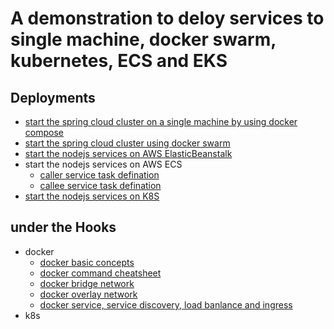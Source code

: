 
# A demonstration to deloy services to single machine, docker swarm, kubernetes, ECS and EKS

## Deployments
- [start the spring cloud cluster on a single machine
 by using docker compose](single-node.md)
- [start the spring cloud cluster using docker swarm](docker-swarm.md)
- [start the nodejs services on AWS ElasticBeanstalk](node-http-server-eb/Dockerrun.aws.json)
- start the nodejs services on AWS ECS
    - [caller service task defination](node-http-server-ecs/aws-task-defination-node-http-server-1.json)
    - [callee service task defination](node-http-server-ecs/aws-task-defination-node-http-server-2.json)
- [start the nodejs services on K8S](node-http-server-k8s/README.md)

## under the Hooks

- docker
  - [docker basic concepts](./docker-concepts.md)
  - [docker command cheatsheet](./docker-command-cheatsheet.md)
  - [docker bridge network](./docker-bridge-network.md)
  - [docker overlay network](./docker-overlay-network.md)
  - [docker service, service discovery, load banlance and ingress](https://success.docker.com/article/ucp-service-discovery-swarm)
- k8s
